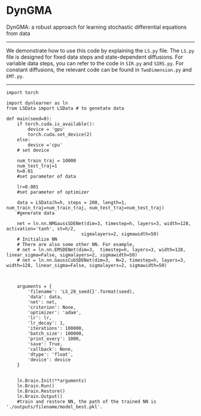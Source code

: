 # DynGMA
DynGMA: a robust approach for learning stochastic differential equations from data

---

We demonstrate how to use this code by explaining the `LS.py` file. The `LS.py` file is designed for fixed data steps and state-dependent diffusions. For variable data steps, you can refer to the code in `SIR.py` and `SIRS.py`. For constant diffusions, the relevant code can be found in `TwoDimension.py` and `EMT.py`.

---
```
import torch

import dynlearner as ln
from LSData import LSData # to genetate data 

def main(seed=0):
    if torch.cuda.is_available():
        device = 'gpu'
        torch.cuda.set_device(2)
    else: 
        device ='cpu'
    # set device

    num_train_traj = 10000
    num_test_traj=1
    h=0.01
    #set parameter of data

    lr=0.001
    #set parameter of optimizer

    data = LSData(h=h, steps = 200, length=1, num_train_traj=num_train_traj, num_test_traj=num_test_traj)
    #generate data

    net = ln.nn.NMGaussSDENet(dim=3, timestep=h, layers=3, width=128, activation='tanh', st=h/2,
                            sigmalayers=2, sigmawidth=50)
    # Initialize NN
    # There are also some other NN. For example,
    # net = ln.nn.EMSDENet(dim=3,  timestep=h, layers=3, width=128, linear_sigma=False, sigmalayers=2, sigmawidth=50)
    # net = ln.nn.GaussCubSDENet(dim=3,  N=2, timestep=h, layers=3, width=128, linear_sigma=False, sigmalayers=2, sigmawidth=50)
                          
                            
 
    arguments = {
        'filename': 'LS_28_seed{}'.format(seed),
        'data': data,
        'net': net,
        'criterion': None,
        'optimizer': 'adam',
        'lr': lr,
        'lr_decay': 1,
        'iterations': 100000,
        'batch_size': 100000,
        'print_every': 1000,
        'save': True,
        'callback': None,
        'dtype': 'float',
        'device': device
    }


    ln.Brain.Init(**arguments)
    ln.Brain.Run()
    ln.Brain.Restore()
    ln.Brain.Output() 
    #train and restore NN, the path of the trained NN is './outputs/filename/model_best.pkl'.
```
    
